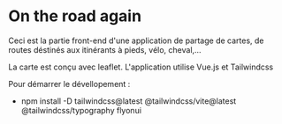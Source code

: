 # On the road again

Ceci est la partie front-end d'une application de partage de cartes, de routes déstinés aux itinérants à pieds, vélo, cheval,...

La carte est conçu avec leaflet.
L'application utilise Vue.js et Tailwindcss

Pour démarrer le dévellopement :
- npm install -D tailwindcss@latest @tailwindcss/vite@latest @tailwindcss/typography flyonui
